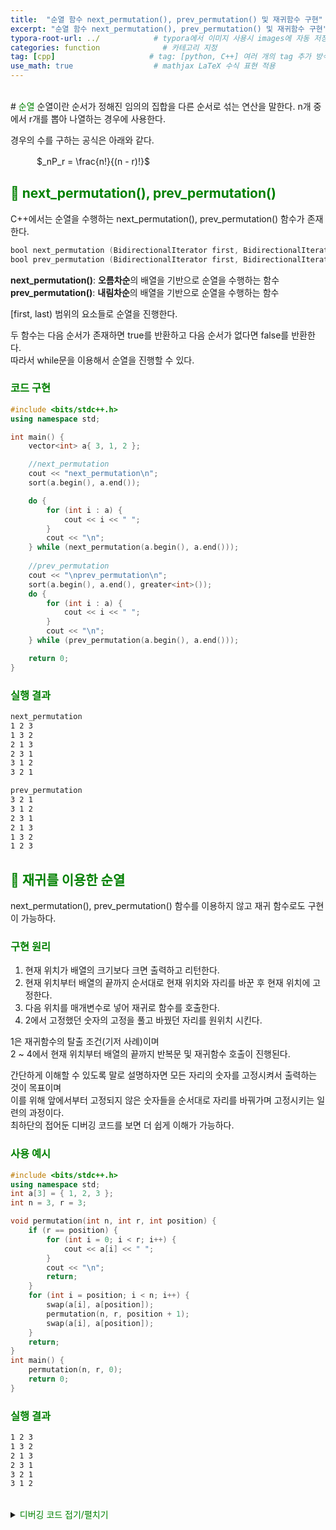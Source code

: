 ```yaml
---
title:  "순열 함수 next_permutation(), prev_permutation() 및 재귀함수 구현"           # 포스팅 이름
excerpt: "순열 함수 next_permutation(), prev_permutation() 및 재귀함수 구현"
typora-root-url: ../            # typora에서 이미지 사용시 images에 자동 저장
categories: function              # 카테고리 지정
tag: [cpp]                     # tag: [python, C++] 여러 개의 tag 추가 방식
use_math: true                  # mathjax LaTeX 수식 표현 적용
---
```


<br>
# <span style = 'color: #008000'>순열</span>
순열이란 순서가 정해진 임의의 집합을 다른 순서로 섞는 연산을 말한다.  
n개 중에서 r개를 뽑아 나열하는 경우에 사용한다.

경우의 수를 구하는 공식은 아래와 같다.

　　　$_nP_r = \frac{n!}{(n - r)!}$

## <span style = 'color: #008000'>🔎 next_permutation(), prev_permutation()</span>

C++에서는 순열을 수행하는 next_permutation(), prev_permutation() 함수가 존재한다.

```c++
bool next_permutation (BidirectionalIterator first, BidirectionalIterator last);
bool prev_permutation (BidirectionalIterator first, BidirectionalIterator last);
```

**next_permutation()**: **오름차순**의 배열을 기반으로 순열을 수행하는 함수  
**prev_permutation()**: **내림차순**의 배열을 기반으로 순열을 수행하는 함수

[first, last) 범위의 요소들로 순열을 진행한다.

두 함수는 다음 순서가 존재하면 true를 반환하고 다음 순서가 없다면 false를 반환한다.  
따라서 while문을 이용해서 순열을 진행할 수 있다.

### <span style = 'color: #008000'>코드 구현</span>

```c++
#include <bits/stdc++.h>
using namespace std;

int main() {
    vector<int> a{ 3, 1, 2 };

    //next_permutation
    cout << "next_permutation\n";
    sort(a.begin(), a.end());

    do {
        for (int i : a) {
            cout << i << " ";
        }
        cout << "\n";
    } while (next_permutation(a.begin(), a.end()));
    
    //prev_permutation
    cout << "\nprev_permutation\n";
    sort(a.begin(), a.end(), greater<int>());
    do {
        for (int i : a) {
            cout << i << " ";
        }
        cout << "\n";
    } while (prev_permutation(a.begin(), a.end()));

    return 0;
}
```

### <span style = 'color: #008000'>실행 결과</span>

```bash
next_permutation
1 2 3
1 3 2
2 1 3
2 3 1
3 1 2
3 2 1

prev_permutation
3 2 1
3 1 2
2 3 1
2 1 3
1 3 2
1 2 3
```

## <span style = 'color: #008000'>🔎 재귀를 이용한 순열</span>

next_permutation(), prev_permutation() 함수를 이용하지 않고 재귀 함수로도 구현이 가능하다.

### <span style = 'color: #008000'>구현 원리</span>

1. 현재 위치가 배열의 크기보다 크면 출력하고 리턴한다.
2. 현재 위치부터 배열의 끝까지 순서대로 현재 위치와 자리를 바꾼 후 현재 위치에 고정한다.
3. 다음 위치를 매개변수로 넣어 재귀로 함수를 호출한다.
4. 2에서 고정했던 숫자의 고정을 풀고 바꿨던 자리를 원위치 시킨다.

1은 재귀함수의 탈출 조건(기저 사례)이며  
2 ~ 4에서 현재 위치부터 배열의 끝까지 반복문 및 재귀함수 호출이 진행된다.<br>

간단하게 이해할 수 있도록 말로 설명하자면 모든 자리의 숫자를 고정시켜서 출력하는 것이 목표이며  
이를 위해 앞에서부터 고정되지 않은 숫자들을 순서대로 자리를 바꿔가며 고정시키는 일련의 과정이다.<br>
최하단의 접어둔 디버깅 코드를 보면 더 쉽게 이해가 가능하다.

### <span style = 'color: #008000'>사용 예시</span>

```c++
#include <bits/stdc++.h>
using namespace std;
int a[3] = { 1, 2, 3 };
int n = 3, r = 3;

void permutation(int n, int r, int position) {
    if (r == position) {
        for (int i = 0; i < r; i++) {
            cout << a[i] << " ";
        }
        cout << "\n";
        return;
    }
    for (int i = position; i < n; i++) {
        swap(a[i], a[position]);
        permutation(n, r, position + 1);
        swap(a[i], a[position]);
    }
    return;
}
int main() {
    permutation(n, r, 0);
    return 0;
}
```
### <span style = 'color: #008000'>실행 결과</span>

```bash
1 2 3
1 3 2
2 1 3
2 3 1
3 2 1
3 1 2
```
<br>

<details>
<summary> <span style = 'color: #008000'>디버깅 코드 접기/펼치기</span></summary>
<div markdown="1">

### <span style = 'color: #008000'>이해를 돕기 위한 디버깅 코드</span>

디버깅 코드에서 배열의 자리를 나타낼 때 사용한 'N번째' 라는 표현은 0번째 부터가 아닌 1번째 부터다.

즉 int a[3] = { 100, 200, 300 }; 에서  
1번째 = 100<br>
2번째 = 200<br>
3번째 = 300<br>

재귀함수이므로 좀 더 단계가 직관적으로 보이도록 단계별로 간격을 맞춰서 작성했다.

```c++
#include <bits/stdc++.h>
using namespace std;
int a[3] = { 100, 200, 300 };
int n = 3, r = 3; //n은 뽑을 수 있는 요소의 개수  //총 뽑을(고정할) 개수

void st(int position) {
	for (int i = 0; i < position; i++)
		cout << "  ";

	if (position == 0) {
		cout << "- [고정된 위치 없음] ";
	}
	else {
		cout << "- [" << position << "번째까지 고정] ";
	}
}

void makePermutation(int n, int r, int position) {  //position은 현재 고정할 위치
	if (r == position) {  //position은 0부터 시작이므로 r == position이라는 것은 이미 r만큼 고정되었다는 의미 -> 리턴
		st(position);
		cout << position + 1 << "번째는 없으므로 출력 후 리턴한다.\n";
		for (int i = 0; i < r; i++) {
			cout << a[i] << " ";
		}
		cout << "\n";
		return;
	}
	st(position);
	cout << position + 1 << "번째부터 " << n << "번째까지 고정 시작\n";
	for (int i = position; i < n; i++) {
		st(position);
		cout << position + 1 << "번째와 " << i + 1 << "번째를 바꾸고 " << position + 1 << "번째에 " << a[position] << "를 고정한다\n";
		swap(a[i], a[position]);
		makePermutation(n, r, position + 1);
		st(position);
		cout << i + 1 << "번째와 " << position + 1 << "번째를 다시 바꾸고 " << position + 1 << "번째에 고정을 푼다\n";
		swap(a[i], a[position]);
	}
	return;
}
int main() {
	makePermutation(n, r, 0);
	return 0;
}
```

### <span style = 'color: #008000'>디버깅 코드 실행 결과</span>

```bash
- [고정된 위치 없음] 1번째부터 3번째까지 고정 시작
- [고정된 위치 없음] 1번째와 1번째를 바꾸고 1번째에 100를 고정한다
  - [1번째까지 고정] 2번째부터 3번째까지 고정 시작
  - [1번째까지 고정] 2번째와 2번째를 바꾸고 2번째에 200를 고정한다
    - [2번째까지 고정] 3번째부터 3번째까지 고정 시작
    - [2번째까지 고정] 3번째와 3번째를 바꾸고 3번째에 300를 고정한다
      - [3번째까지 고정] 4번째는 없으므로 출력 후 리턴한다.
100 200 300
    - [2번째까지 고정] 3번째와 3번째를 다시 바꾸고 3번째에 고정을 푼다
  - [1번째까지 고정] 2번째와 2번째를 다시 바꾸고 2번째에 고정을 푼다
  - [1번째까지 고정] 2번째와 3번째를 바꾸고 2번째에 200를 고정한다
    - [2번째까지 고정] 3번째부터 3번째까지 고정 시작
    - [2번째까지 고정] 3번째와 3번째를 바꾸고 3번째에 200를 고정한다
      - [3번째까지 고정] 4번째는 없으므로 출력 후 리턴한다.
100 300 200
    - [2번째까지 고정] 3번째와 3번째를 다시 바꾸고 3번째에 고정을 푼다
  - [1번째까지 고정] 3번째와 2번째를 다시 바꾸고 2번째에 고정을 푼다
- [고정된 위치 없음] 1번째와 1번째를 다시 바꾸고 1번째에 고정을 푼다
- [고정된 위치 없음] 1번째와 2번째를 바꾸고 1번째에 100를 고정한다
  - [1번째까지 고정] 2번째부터 3번째까지 고정 시작
  - [1번째까지 고정] 2번째와 2번째를 바꾸고 2번째에 100를 고정한다
    - [2번째까지 고정] 3번째부터 3번째까지 고정 시작
    - [2번째까지 고정] 3번째와 3번째를 바꾸고 3번째에 300를 고정한다
      - [3번째까지 고정] 4번째는 없으므로 출력 후 리턴한다.
200 100 300
    - [2번째까지 고정] 3번째와 3번째를 다시 바꾸고 3번째에 고정을 푼다
  - [1번째까지 고정] 2번째와 2번째를 다시 바꾸고 2번째에 고정을 푼다
  - [1번째까지 고정] 2번째와 3번째를 바꾸고 2번째에 100를 고정한다
    - [2번째까지 고정] 3번째부터 3번째까지 고정 시작
    - [2번째까지 고정] 3번째와 3번째를 바꾸고 3번째에 100를 고정한다
      - [3번째까지 고정] 4번째는 없으므로 출력 후 리턴한다.
200 300 100
    - [2번째까지 고정] 3번째와 3번째를 다시 바꾸고 3번째에 고정을 푼다
  - [1번째까지 고정] 3번째와 2번째를 다시 바꾸고 2번째에 고정을 푼다
- [고정된 위치 없음] 2번째와 1번째를 다시 바꾸고 1번째에 고정을 푼다
- [고정된 위치 없음] 1번째와 3번째를 바꾸고 1번째에 100를 고정한다
  - [1번째까지 고정] 2번째부터 3번째까지 고정 시작
  - [1번째까지 고정] 2번째와 2번째를 바꾸고 2번째에 200를 고정한다
    - [2번째까지 고정] 3번째부터 3번째까지 고정 시작
    - [2번째까지 고정] 3번째와 3번째를 바꾸고 3번째에 100를 고정한다
      - [3번째까지 고정] 4번째는 없으므로 출력 후 리턴한다.
300 200 100
    - [2번째까지 고정] 3번째와 3번째를 다시 바꾸고 3번째에 고정을 푼다
  - [1번째까지 고정] 2번째와 2번째를 다시 바꾸고 2번째에 고정을 푼다
  - [1번째까지 고정] 2번째와 3번째를 바꾸고 2번째에 200를 고정한다
    - [2번째까지 고정] 3번째부터 3번째까지 고정 시작
    - [2번째까지 고정] 3번째와 3번째를 바꾸고 3번째에 200를 고정한다
      - [3번째까지 고정] 4번째는 없으므로 출력 후 리턴한다.
300 100 200
    - [2번째까지 고정] 3번째와 3번째를 다시 바꾸고 3번째에 고정을 푼다
  - [1번째까지 고정] 3번째와 2번째를 다시 바꾸고 2번째에 고정을 푼다
- [고정된 위치 없음] 3번째와 1번째를 다시 바꾸고 1번째에 고정을 푼다
```
</div>
</details>